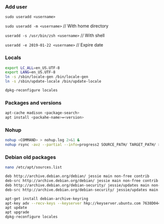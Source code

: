 ### Add user
`sudo useradd <username>`

`sudo useradd -m <username>` // With home directory

`useradd -s /usr/bin/zsh <username>`  // With shell

`useradd -e 2019-01-22 <username>`  // Expire date



### Locals
```bash
export LC_ALL=en_US.UTF-8
export LANG=en_US.UTF-8
ln -s /sbin/locale-gen /bin/locale-gen
ln -s /sbin/update-locale /bin/update-locale

dpkg-reconfigure locales
```

### Packages and versions
```bash
apt-cache madison <package-search>
apt install <packahe-name>=<version>
```


### Nohup
```bash
nohup <COMMAND> > nohup.log 2>&1 &
nohup rsync -avz --partial --info=progress2 SOURCE_PATH/ TARGET_PATH/ > nohup.log 2>&1 &
```

### Debian old packages
```bash
nano /etc/apt/sources.list

deb http://archive.debian.org/debian/ jessie main non-free contrib
deb-src http://archive.debian.org/debian/ jessie main non-free contrib
deb http://archive.debian.org/debian-security/ jessie/updates main non-free contrib
deb-src http://archive.debian.org/debian-security/ jessie/updates main non-free contrib

apt-get install debian-archive-keyring
apt-key adv --recv-keys --keyserver hkp://keyserver.ubuntu.com 7638D0442B90D010
apt update
apt upgrade
dpkg-reconfigure locales
```